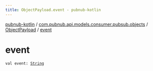 ```yaml
---
title: ObjectPayload.event - pubnub-kotlin
---
```


[pubnub-kotlin](../../index.html) / [com.pubnub.api.models.consumer.pubsub.objects](../index.html) / [ObjectPayload](index.html) / [event](./event.html)

# event

`val event: `[`String`](https://kotlinlang.org/api/latest/jvm/stdlib/kotlin/-string/index.html)